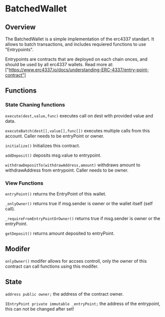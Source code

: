 # BatchedWallet

## Overview

The BatchedWallet is a simple implementation of the erc4337 standart.
It allows to batch transactions, and includes requiered functions to use "Entrypoints".

Entrypoints are contracts that are deployed on each chain onces, and should be used by all erc4337 wallets.
Read more at: ["https://www.erc4337.io/docs/understanding-ERC-4337/entry-point-contract"]

## Functions

### State Chaning functions

`execute(dest,value,func)` executes call on dest with provided value and data.

`executeBatch(dest[],value[],func[])` executes multiple calls from this account. Caller needs to be entryPoint or owner.

`initialize()` Initializes this contract.

`addDeposit()` deposits msg.value to entrypoint.

`withdrawDepositTo(withdrawAddress,amount)` withdraws amount to withdrawAddress from entrypoint. Caller needs to be owner.


### View Functions

`entryPoint()` returns the EntryPoint of this wallet.

`_onlyOwner()` returns true if msg.sender is owner or the wallet itself (self call).

`_requireFromEntryPointOrOwner()` returns true if msg.sender is owner or the entryPoint.

`getDeposit()` returns amount deposited to entryPoint.

## Modifer

`onlyOwner()` modifer allows for accses controll, only the owner of this contract can call functions using this modifer.

## State

`address public owner;` the address of the contract owner.

`IEntryPoint private immutable _entryPoint;` the address of the entrypoint, this can not be changed after set!